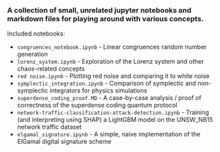 ### A collection of small, unrelated jupyter notebooks and markdown files for playing around with various concepts.

Included notebooks:

* `congruences_notebook.ipynb` - Linear congruences random number generation
* `lorenz_system.ipynb` - Exploration of the Lorenz system and other chaos-related concepts
* `red noise.ipynb` - Plotting red noise and comparing it to white noise
* `symplectic_integration.ipynb` - Comparison of symplectic and non-symplectic integrators for physics simulations
* `superdense_coding_proof.MD` - A case-by-case analysis / proof of correctness of the superdense coding quantum protocol
* `network-traffic-classification-attack-detection.ipynb` - Training (and interpreting using SHAP) a LightGBM model on the UNSW_NB15 network traffic dataset
* `elgamal_signature.ipynb` - A simple, naive implementation of the ElGamal digital signature scheme
